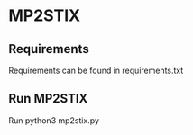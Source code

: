 # MP2STIX

## Requirements

Requirements can be found in requirements.txt

## Run MP2STIX

Run python3 mp2stix.py
